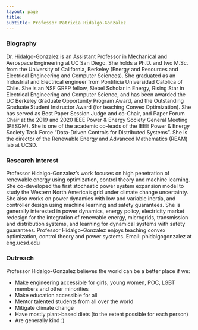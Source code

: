 ```yaml
---
layout: page
title: 
subtitle: Professor Patricia Hidalgo-Gonzalez
---
```


### Biography

Dr. Hidalgo-Gonzalez is an Assistant Professor in Mechanical and Aerospace Engineering at UC
San Diego. She holds a Ph.D. and two M.Sc. from the University of California, 
Berkeley (Energy and Resources and Electrical Engineering and Computer Sciences). 
She graduated as an Industrial and Electrical engineer from Pontificia Universidad 
Católica of Chile. She is an NSF GRFP fellow, Siebel Scholar in Energy, Rising Star 
in Electrical Engineering and Computer Science, and has been awarded the UC Berkeley 
Graduate Opportunity Program Award, and the Outstanding Graduate Student Instructor Award 
(for teaching Convex Optimization). She has served as Best Paper Session Judge and co-Chair, 
and Paper Forum Chair at the 2019 and 2020 IEEE Power & Energy Society General Meeting (PESGM). 
She is one of the academic co-leads of the IEEE Power & Energy Society Task Force “Data-Driven 
Controls for Distributed Systems”. She is the director of the Renewable Energy and Advanced Mathematics 
(REAM) lab at UCSD. 

### Research interest

Professor Hidalgo-Gonzalez’s work focuses on high penetration of 
renewable energy using optimization, control theory and machine learning. She co-developed 
the first stochastic power system expansion model to study the Western North America’s grid under 
climate change uncertainty. She also works on power dynamics with low and variable inertia, 
and controller design using machine learning and safety guarantees. She is generally 
interested in power dynamics, energy policy, electricity market redesign for the integration 
of renewable energy, microgrids, transmission and distribution systems, and learning 
for dynamical systems with safety guarantees. Professor Hidalgo-Gonzalez enjoys teaching 
convex optimization, control theory and power systems. Email: phidalgogonzalez at eng.ucsd.edu

### Outreach

Professor Hidalgo-Gonzalez believes the world can be a better place if we:

* Make engineering accessible for girls, young women, POC, LGBT members and other minorities 
* Make education accessible for all
* Mentor talented students from all over the world
* Mitigate climate change
* Have mostly plant-based diets (to the extent possible for each person)
* Are generally kind :)
